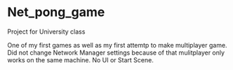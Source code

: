 # Net_pong_game
Project for University class

One of my first games as well as my first attemtp to make multiplayer game.
Did not change Network Manager settings because of that mulitplayer only works on the same machine.
No UI or Start Scene.
